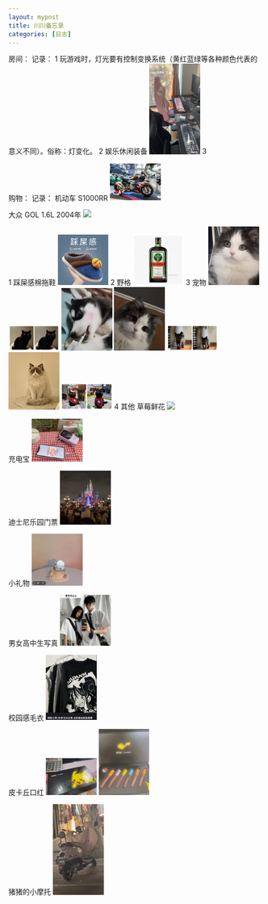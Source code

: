 ```yaml
---
layout: mypost
title: 川川备忘录
categories: [日志]
---
```


房间：
	记录： 
	1 玩游戏时，灯光要有控制变换系统（黄红蓝绿等各种颜色代表的意义不同）。俗称：灯变化。
	2 娱乐休闲装备
	<img src="/posts/2022/01/07/微信图片_20220107225205.jpg" width="20%">
	3 

购物：
	记录：
	机动车
	S1000RR
	<img src="/posts/2022/01/07/微信图片_20220107224104.jpg" width="20%">





大众
GOL 1.6L 2004年
	<img src="/posts/2022/01/07/微信图片_20220107225215.jpg" width="20%">
	








1 踩屎感棉拖鞋 
	<img src="/posts/2022/01/07/QQ截图20220107194621.png"  width="20%">
	2 野格
	<img src="/posts/2022/01/07/QQ截图20220107224822.png" width="20%">
	3 宠物
	<img src="/posts/2022/01/07/QQ截图20220108113031.png" width="20%">
	<img src="/posts/2022/01/07/QQ截图20220108113135.png" width="20%">
	<img src="/posts/2022/01/07/QQ截图20220108113202.png" width="20%">
	<img src="/posts/2022/01/07/QQ截图20220108113055.png" width="20%">
	<img src="/posts/2022/01/07/QQ截图20220108113151.png" width="20%">
	<img src="/posts/2022/01/07/QQ截图20220108113108.png" width="20%">
	<img src="/posts/2022/01/07/QQ截图20220108113146.png" width="20%">
	4 其他
草莓鲜花
<img src="/posts/2022/01/07/微信图片_20220107230812.jpg" width="20%">

充电宝
<img src="/posts/2022/01/07/QQ截图20220108123140.png" width="20%">

迪士尼乐园门票
<img src="/posts/2022/01/07/QQ截图20220108123240.png" width="20%">

小礼物
<img src="/posts/2022/01/07/QQ截图20220108123313.png" width="20%">

男女高中生写真
<img src="/posts/2022/01/07/QQ截图20220108123355.png" width="20%">

校园感毛衣
<img src="/posts/2022/01/07/QQ截图20220108123433.png" width="20%">

皮卡丘口红
<img src="/posts/2022/01/07/QQ截图20220108124254.png" width="20%">
<img src="/posts/2022/01/07/QQ截图20220108124310.png" width="20%">

猪猪的小摩托
<img src="/posts/2022/01/07/微信图片_20220107230644.jpg" width="20%">